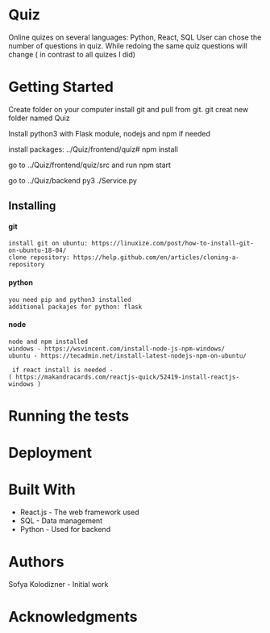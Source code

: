 # Quiz
Online quizes on several languages: Python, React, SQL
User can chose the number of questions in quiz.
While redoing the same quiz questions will change ( in contrast to all quizes I did)

# Getting Started
Create folder on your computer install git and pull from git.
git creat new folder named Quiz

Install python3 with Flask module, nodejs  and npm if needed

install packages: ../Quiz/frontend/quiz# npm install

go to ../Quiz/frontend/quiz/src
and run npm start

go to ../Quiz/backend
py3 ./Service.py

 

## Installing
#### git
```
install git on ubuntu: https://linuxize.com/post/how-to-install-git-on-ubuntu-18-04/
clone repository: https://help.github.com/en/articles/cloning-a-repository
```

#### python 
```
you need pip and python3 installed
additional packajes for python: flask
```

#### node
```
node and npm installed
windows - https://wsvincent.com/install-node-js-npm-windows/
ubuntu - https://tecadmin.net/install-latest-nodejs-npm-on-ubuntu/
 
 if react install is needed -
( https://makandracards.com/reactjs-quick/52419-install-reactjs-windows )
```

# Running the tests

# Deployment
 

# Built With
- React.js - The web framework used
- SQL - Data management
- Python - Used for backend
 
# Authors
Sofya Kolodizner - Initial work  
  

# Acknowledgments
